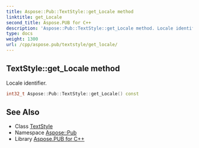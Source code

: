 ```yaml
---
title: Aspose::Pub::TextStyle::get_Locale method
linktitle: get_Locale
second_title: Aspose.PUB for C++
description: 'Aspose::Pub::TextStyle::get_Locale method. Locale identifier in C++.'
type: docs
weight: 1300
url: /cpp/aspose.pub/textstyle/get_locale/
---
```

## TextStyle::get_Locale method


Locale identifier.

```cpp
int32_t Aspose::Pub::TextStyle::get_Locale() const
```

## See Also

* Class [TextStyle](../)
* Namespace [Aspose::Pub](../../)
* Library [Aspose.PUB for C++](../../../)
